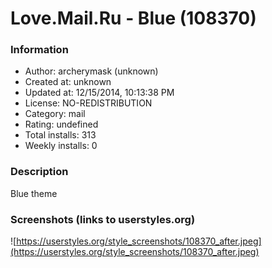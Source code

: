# Love.Mail.Ru - Blue (108370)

### Information
- Author: archerymask (unknown)
- Created at: unknown
- Updated at: 12/15/2014, 10:13:38 PM
- License: NO-REDISTRIBUTION
- Category: mail
- Rating: undefined
- Total installs: 313
- Weekly installs: 0


### Description
Blue theme


### Screenshots (links to userstyles.org)
![https://userstyles.org/style_screenshots/108370_after.jpeg](https://userstyles.org/style_screenshots/108370_after.jpeg)


